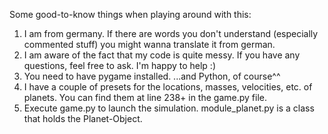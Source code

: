 Some good-to-know things when playing around with this:
  1. I am from germany. If there are words you don't understand (especially commented stuff) you might wanna translate it from german.
  2. I am aware of the fact that my code is quite messy. If you have any questions, feel free to ask. I'm happy to help :)
  3. You need to have pygame installed. ...and Python, of course^^
  4. I have a couple of presets for the locations, masses, velocities, etc. of planets. You can find them at line 238+ in the game.py file.
  5. Execute game.py to launch the simulation. module_planet.py is a class that holds the Planet-Object.
